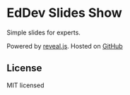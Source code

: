 # EdDev Slides Show

Simple slides for experts.

Powered by [reveal.js](https://github.com/hakimel/reveal.js).
Hosted on [GitHub](github.com)

## License

MIT licensed
